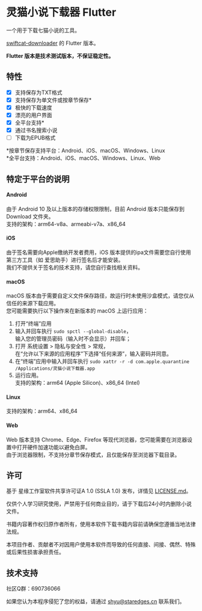# 灵猫小说下载器 Flutter

一个用于下载七猫小说的工具。

[swiftcat-downloader](https://github.com/shing-yu/swiftcat-downloader) 的 Flutter 版本。

**Flutter 版本是技术测试版本，不保证稳定性。**


## 特性

- [x] 支持保存为TXT格式
- [x] 支持保存为单文件或按章节保存*
- [x] 极快的下载速度
- [x] 漂亮的用户界面
- [x] 全平台支持*
- [x] 通过书名搜索小说
- [ ] 下载为EPUB格式

*按章节保存支持平台：Android、iOS、macOS、Windows、Linux  
*全平台支持：Android、iOS、macOS、Windows、Linux、Web

## 特定于平台的说明

#### Android
由于 Android 10 及以上版本的存储权限限制，目前 Android 版本只能保存到 Download 文件夹。  
支持的架构：arm64-v8a、armeabi-v7a、x86_64
#### iOS
由于签名需要向Apple缴纳开发者费用，iOS 版本提供的ipa文件需要您自行使用第三方工具（如 爱思助手）进行签名后才能安装。  
我们不提供关于签名的技术支持，请您自行查找相关资料。
#### macOS
macOS 版本由于需要自定义文件保存路径，故运行时未使用沙盒模式，请您仅从信任的来源下载应用。  
您可能需要执行以下操作来在新版本的 macOS 上运行应用：
1. 打开“终端”应用
2. 输入并回车执行 `sudo spctl --global-disable`，  
   输入您的管理员密码（输入时不会显示）并回车；
3. 打开 系统设置 > 隐私与安全性 > 常规，  
   在“允许以下来源的应用程序”下选择“任何来源”，输入密码并同意。
4. 在“终端”应用中输入并回车执行 `sudo xattr -r -d com.apple.quarantine /Applications/灵猫小说下载器.app`
5. 运行应用。  
支持的架构：arm64 (Apple Silicon)、x86_64 (Intel)
#### Linux
支持的架构：arm64、x86_64
#### Web
Web 版本支持 Chrome、Edge、Firefox 等现代浏览器，您可能需要在浏览器设置中打开硬件加速功能以避免白屏。  
由于浏览器限制，不支持分章节保存模式，且仅能保存至浏览器下载目录。

## 许可

基于 星缘工作室软件共享许可证A 1.0 (SSLA 1.0) 发布，详情见 [LICENSE.md](https://github.com/shing-yu/swiftcat-downloader-flutter/blob/main/LICENSE.md)。

仅供个人学习研究使用，严禁用于任何商业目的，请于下载后24小时内删除小说文件。

书籍内容著作权归原作者所有，使用本软件下载书籍内容前请确保您遵循当地法律法规。

本项目作者、贡献者不对因用户使用本软件而导致的任何直接、间接、偶然、特殊或后果性损害承担责任。

## 技术支持

社区Q群：690736066

如果您认为本程序侵犯了您的权益，请通过 shyu@staredges.cn 联系我们。
